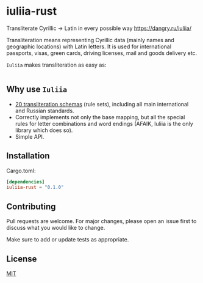 # iuliia-rust
Transliterate Cyrillic → Latin in every possible way https://dangry.ru/iuliia/


Transliteration means representing Cyrillic data (mainly names and geographic locations) with Latin letters. It is used for international passports, visas, green cards, driving licenses, mail and goods delivery etc.

`Iuliia` makes transliteration as easy as:

```iuliia_rust::parse_by_schema_name("Юлия", "wikipedia") -> Yuliya

```

## Why use `Iuliia`

- [20 transliteration schemas](https://github.com/nalgeon/iuliia) (rule sets), including all main international and Russian standards.
- Correctly implements not only the base mapping, but all the special rules for letter combinations and word endings (AFAIK, Iuliia is the only library which does so).
- Simple API.

## Installation

Cargo.toml:
```toml
[dependencies]
iuliia-rust = "0.1.0"
```

## Contributing

Pull requests are welcome. For major changes, please open an issue first to discuss what you would like to change.

Make sure to add or update tests as appropriate.

## License

[MIT](https://choosealicense.com/licenses/mit/)